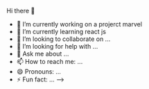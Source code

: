   Hi there 👋
  
- 🔭 I’m currently working on a projerct marvel 
- 🌱 I’m currently learning react js 
- 👯 I’m looking to collaborate on ...
- 🤔 I’m looking for help with ...
- 💬 Ask me about ...
- 📫 How to reach me: ...
- 😄 Pronouns: ...
- ⚡ Fun fact: ...
-->
